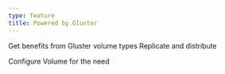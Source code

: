 ```yaml
---
type: feature
title: Powered by Gluster
---
```

Get benefits from Gluster volume types Replicate and distribute

Configure Volume for the need
